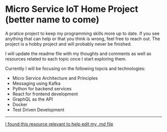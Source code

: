# Micro Service IoT Home Project (better name to come)

A pratice project to keep my programming skills more up to date. If you see anything that can help or that you think is wrong, feel free to reach out. The project is a hobby project and will probably never be finished.

I will update the readme file with my thoughts and comments as well as resources related to each topic once I start exploring them.

Currently I will be focusing on the following topcis and technologies:

* Micro Service Architecture and Principles
* Messaging using Kafka
* Python for backend services
* React for frontend development
* GraphQL as the API
* Docker
* Test Driven Development

---
[I found this resource relevant to help edit my .md file](https://github.com/adam-p/markdown-here/wiki/Markdown-Cheatsheet "Thanks Adam Pritchard")
